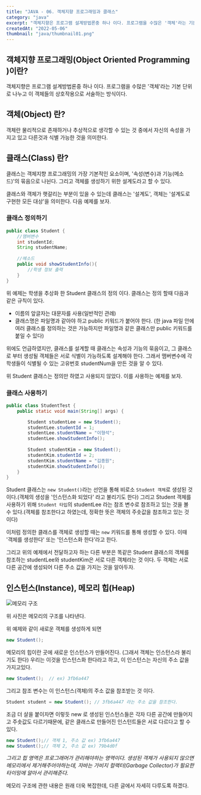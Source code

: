 ```yaml
---
title: "JAVA - 06. 객체지향 프로그래밍과 클래스"
category: "java"
excerpt: "객체지향은 프로그램 설계방법론중 하나 이다. 프로그램을 수많은 '객체'라는 기본 단위로 나누고 이 객체들의 상호작용으로 서술하는 방식이다."
createdAt: "2022-05-06"
thumbnail: "java/thumbnail01.png"
---
```


## 객체지향 프로그래밍(Object Oriented Programming )이란?
객체지향은 프로그램 설계방법론중 하나 이다. 프로그램을 수많은 '객체'라는 기본 단위로 나누고 이 객체들의 상호작용으로 서술하는 방식이다. 
<!-- more -->

## 객체(Object) 란?
객체란 물리적으로 존재하거나 추상적으로 생각할 수 있는 것 중에서 자신의 속성을 가지고 있고 다른것과 식별 가능한 것을 의미한다.

## 클래스(Class) 란?
클래스는 객체지향 프로그래밍의 가장 기본적인 요소이며, '속성(변수)과 기능(메소드)'의 묶음으로 나뉜다. 그리고 객체를 생성하기 위한 설계도라고 할 수 있다. 

클래스와 객체가 햇갈리는 부분이 있을 수 있는데 클래스는 '설계도', 객체는 '설계도로 구현한 모든 대상'을 의미한다. 다음 예제를 보자.

### 클래스 정의하기
```java
public class Student {
    //맴버변수
	int studentId;
	String studentName;
    
    //메소드
    public void showStudentInfo(){
    	//학생 정보 출력
    }
}
```
위 예제는 학생을 추상화 한 Student 클래스의 정의 이다. 클래스는 정의 할때 다음과 같은 규칙이 있다.

- 이름의 앞글자는 대문자를 사용(일반적인 관례)
- 클래스명은 파일명과 같아야 하고 public 키워드가 붙어야 한다.
(한 java 파일 안에 여러 클래스를 정의하는 것은 가능하지만 파일명과 같은 클래스만 public 키워드를 붙일 수 있다)

위에도 언급하였지만, 클래스를 설계할 때 클래스는 속성과 기능의 묶음이고, 그 클래스로 부터 생성될 객체들은 서로 식별이 가능하도록 설계해야 한다. 그래서 맴버변수에 각 학생들이 식별될 수 있는 고유번호 studentNum을 만든 것을 알 수 있다.

위 Student 클래스는 정의만 하였고 사용되지 않았다. 이를 사용하는 예제를 보자.


### 클래스 사용하기
```java
public class StudentTest {
	public static void main(String[] args) {

		Student studentLee = new Student();
        studentLee.studentId = 1;
        studentLee.studentName = "이형석";
     	studentLee.showStudentInfo();
        
		Student studentKim = new Student();
        studentKim.studentId = 2;
        studentKim.studentName = "김종원";
        studentKim.showStudentInfo();
	}
}
```
Student 클래스는 `new Student()`라는 선언을 통해 비로소 `Student 객체`로 생성된 것이다.(객체의 생성을 '인스턴스화 되었다' 라고 불리기도 한다) 그리고 Student 객체를 사용하기 위해 `Student 타입`의 studentLee 라는 참조 변수로 참조하고 있는 것을 볼 수 있다.(객체를 참조한다고 하였는데, 정확한 뜻은 객체의 주솟값을 참조하고 있는 것 이다)

이처럼 정의한 클래스를 객체로 생성할 때는 `new` 키워드를 통해 생성할 수 있다. 이때 '객체를 생성한다' 또는 '인스턴스화 한다'라고 한다. 

그리고 위의 예제에서 전달하고자 하는 다른 부분은 똑같은 Student 클래스의 객체를 참조하는 studentLee와 studentKim은 서로 다른 객체라는 것 이다. 두 객체는 서로 다른 공간에 생성되어 다른 주소 값을 가지는 것을 알아두자.

## 인스턴스(Instance), 메모리 힙(Heap)

![메모리 구조](http://www.tcpschool.com/lectures/img_c_memory_structure.png)

위 사진은 메모리의 구조를 나타낸다.

위 예제와 같이 새로운 객체를 생성하게 되면
```java
new Student();
```
메모리의 힙이란 곳에 새로운 인스턴스가 만들어진다. (그래서 객체는 인스턴스라 불리기도 한다) 우리는 이것을 인스턴스화 한다라고 하고, 이 인스턴스는 자신의 주소 값을 가지고있다.
```java
new Student();  // ex) 3fb6a447
```

그리고 참조 변수는 이 인스턴스(객체)의 주소 값을 참조받는 것 이다.
```java
Student student = new Student(); // 3fb6a447 라는 주소 값을 참조한다.
```

조금 더 살을 붙이자면 이렇듯 new 로 생성된 인스턴스들은 각자 다른 공간에 만들어지고 주솟값도 다르기때문에, 같은 클래스로 만들어진 인스턴트들은 서로 다르다고 할 수 있다.
```java
new Student();// 객체 1, 주소 값 ex) 3fb6a447
new Student();// 객체 2, 주소 값 ex) 79b4d0f
```

*그리고 힙 영역은 프로그래머가 관리해야하는 영역이다. 생성된 객체가 사용되지 않으면 메모리에서 제거해주어야하는데, 자바는 가비지 컬랙터(Garbage Collector)가 필요한 타이밍에 알아서 관리해준다.*

메모리 구조에 관한 내용은 원래 더욱 복잡한데, 다른 글에서 자세히 다루도록 하겠다.